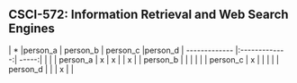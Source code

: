 <h2>CSCI-572: Information Retrieval and Web Search Engines</h2>
|       *        |person_a        | person_b           | person_c  |person_d
| ------------- |:-------------:| -----:|                |         |
| person_a      | x             | x |             |     x      |
| person_b      |      |    |           |               |
| person_c      | x      |     |           |               |
| person_d      |      |     |          x |               |
